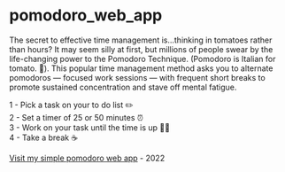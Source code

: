 # pomodoro_web_app

The secret to effective time management is...thinking in tomatoes rather than hours? It may seem silly at first, but millions of people swear by the life-changing power to the Pomodoro Technique. (Pomodoro is Italian for tomato. 🍅). This popular time management method asks you to alternate pomodoros — focused work sessions — with frequent short breaks to promote sustained concentration and stave off mental fatigue.  

1 - Pick a task on your to do list ✏️  
2 - Set a timer of 25 or 50 minutes ⏰  
3 - Work on your task until the time is up 👩‍💻  
4 - Take a break ☕  

[Visit my simple pomodoro web app](https://pomodoro-sohechai.vercel.app/) - 2022